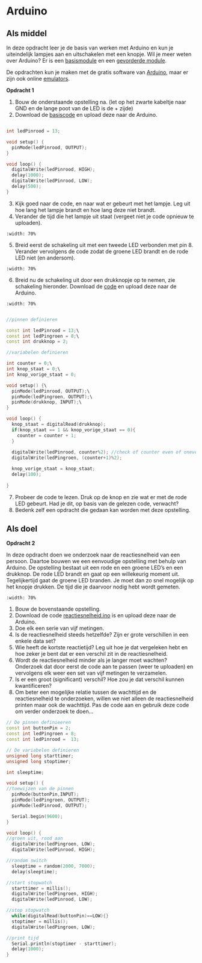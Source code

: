 # Arduino
## Als middel

In deze opdracht leer je de basis van werken met Arduino en kun je uiteindelijk lampjes aan en uitschakelen met een knopje. Wil je meer weten over Arduino? Er is een [basismodule](./Arduino%20module%20basis.pdf) en een [gevorderde module](./Arduino%20module%20gevorderd.pdf).

De opdrachten kun je maken met de gratis software van [Arduino](https://arduino.cc), maar er zijn ook online [emulators](https://wokwi.com/projects/new/arduino-uno).


**Opdracht 1**
1)	Bouw de onderstaande opstelling na. (let op het zwarte kabeltje naar GND en de lange poot van de LED is de + zijde)
2)	Download de [basiscode](basics.ino) en upload deze naar de Arduino.

```cpp

int ledPinrood = 13;

void setup() {
  pinMode(ledPinrood, OUTPUT);
}

void loop() {
  digitalWrite(ledPinrood, HIGH);   
  delay(1000);                       
  digitalWrite(ledPinrood, LOW);    
  delay(500);                       
}

```

3)	Kijk goed naar de code, en naar wat er gebeurt met het lampje. Leg uit hoe lang het lampje brandt en hoe lang deze niet brandt.
4)	Verander de tijd die het lampje uit staat (vergeet niet je code opnieuw te uploaden). 

```{figure} Figures/Arduino1.png
:width: 70%
```

5)	Breid eerst de schakeling uit met een tweede LED verbonden met pin 8. Verander vervolgens de code zodat de groene LED brandt en de rode LED niet (en andersom). 

```{figure} Figures/Arduino2.png
:width: 70%
```

6)	Breid nu de schakeling uit door een drukknopje op te nemen, zie schakeling hieronder. Download de [code](./drukknop.ino) en upload deze naar de Arduino. 

```{figure} Figures/Arduino3.png
:width: 70%
```

```cpp

//pinnen definieren

const int ledPinrood = 13;\
const int ledPingroen = 8;\
const int drukknop = 2;

//variabelen definieren

int counter = 0;\
int knop_staat = 0;\
int knop_vorige_staat = 0;

void setup() {\
  pinMode(ledPinrood, OUTPUT);\
  pinMode(ledPingroen, OUTPUT);\
  pinMode(drukknop, INPUT);\
}

void loop() {
  knop_staat = digitalRead(drukknop);
  if(knop_staat == 1 && knop_vorige_staat == 0){
    counter = counter + 1;
  }
  
  digitalWrite(ledPinrood, counter%2); //check of counter even of oneven is 
  digitalWrite(ledPingroen, (counter+1)%2);

  knop_vorige_staat = knop_staat;
  delay(100);
  
}
```

7)	Probeer de code te lezen. Druk op de knop en zie wat er met de rode LED gebeurt. Had je dit, op basis van de gelezen code, verwacht?
8)	Bedenk zelf een opdracht die gedaan kan worden met deze opstelling. 

## Als doel
**Opdracht 2**

In deze opdracht doen we onderzoek naar de reactiesnelheid van een persoon. Daartoe bouwen we een eenvoudige opstelling met behulp van Arduino. De opstelling bestaat uit een rode en een groene LED’s en een drukknop. De rode LED brandt en gaat op een willekeurig moment uit. Tegelijkertijd gaat de groene LED branden. Je moet dan zo snel mogelijk op het knopje drukken. De tijd die je daarvoor nodig hebt wordt gemeten.

```{figure} Figures/Arduino4.png
:width: 70%
```

1)	Bouw de bovenstaande opstelling.
2)	Download de code [reactiesnelheid.ino](./reactiesnelheid.ino) is en upload deze naar de Arduino.
3)	Doe elk een serie van vijf metingen. 
4)	Is de reactiesnelheid steeds hetzelfde? Zijn er grote verschillen in een enkele data set?
5)	Wie heeft de kortste reactietijd? Leg uit hoe je dat vergeleken hebt en hoe zeker je bent dat er een verschil zit in de reactiesnelheid.
6)	Wordt de reactiesnelheid minder als je langer moet wachten? Onderzoek dat door eerst de code aan te passen (weer te uploaden) en vervolgens elk weer een set van vijf metingen te verzamelen.
7)	Is er een groot (significant) verschil? Hoe zou je dat verschil kunnen kwantificeren?
8)	Om beter een mogelijke relatie tussen de wachttijd en de reactiesnelheid te onderzoeken, willen we niet alleen de reactiesnelheid printen maar ook de wachttijd. Pas de code aan en gebruik deze code om verder onderzoek te doen…

```cpp
// De pinnen definieeren
const int buttonPin = 2;
const int ledPingroen = 8;
const int ledPinrood =  13; 

// De variabelen definieren
unsigned long starttimer;
unsigned long stoptimer;

int sleeptime;

void setup() {
//toewijzen van de pinnen  
  pinMode(buttonPin,INPUT);
  pinMode(ledPingroen, OUTPUT);
  pinMode(ledPinrood, OUTPUT);

  Serial.begin(9600);
}

void loop() {
//groen uit, rood aan
  digitalWrite(ledPingroen, LOW); 
  digitalWrite(ledPinrood, HIGH);

//random switch
  sleeptime = random(2000, 7000);
  delay(sleeptime);

//start stopwatch
  starttimer = millis();
  digitalWrite(ledPingroen, HIGH);
  digitalWrite(ledPinrood, LOW);

//stop stopwatch
  while(digitalRead(buttonPin)==LOW){}
  stoptimer = millis();
  digitalWrite(ledPingroen, LOW);

//print tijd
  Serial.println(stoptimer - starttimer);
  delay(1000);
}
```
